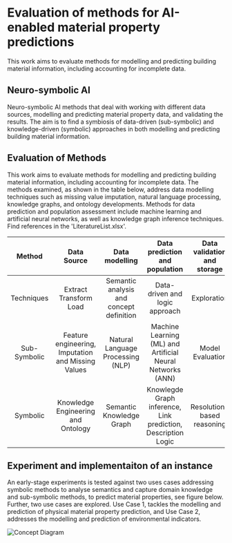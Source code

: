 # Evaluation of methods for AI-enabled material property predictions
This work aims to evaluate methods for modelling and predicting building material information, including accounting for incomplete data.

## Neuro-symbolic AI
Neuro-symbolic AI methods that deal with working with different data sources, modelling and predicting material property data, and validating the results. The aim is to find a symbiosis of data-driven (sub-symbolic) and knowledge-driven (symbolic) approaches in both modelling and predicting building material information.

## Evaluation of Methods
This work aims to evaluate methods for modelling and predicting building material information, including accounting for incomplete data.
The methods examined, as shown in the table below, address data modelling techniques such as missing value imputation, natural language processing, knowledge graphs, and ontology developments. Methods for data prediction and population assessment include machine learning and artificial neural networks, as well as knowledge graph inference techniques. Find references in the 'LiteratureList.xlsx'.

| Method | Data Source | Data modelling | Data prediction and population | Data validation and storage |
| :-----------------: | :----------: | :----------: | :--------: | :--------: |
| Techniques| Extract Transform Load | Semantic analysis and concept definition | Data-driven and logic approach | Exploration |
| Sub-Symbolic | Feature engineering, Imputation and Missing Values | Natural Language Processing (NLP) | Machine Learning (ML) and Artificial Neural Networks (ANN) | Model Evaluation |
| Symbolic | Knowledge Engineering and Ontology | Semantic Knowledge Graph | Knowlegde Graph inference, Link prediction, Description Logic | Resolution-based reasoning |

## Experiment and implementaiton of an instance
An early-stage experiments is tested against two uses cases addressing symbolic methods to analyse semantics and capture domain knowledge and sub-symbolic methods, to predict material properties, see figure below. Further, two use cases are explored. Use Case 1, tackles the modelling and prediction of physical material property prediction, and Use Case 2, addresses the modelling and prediction of environmental indicators.

![Concept Diagram](https://github.com/user-attachments/assets/477e815b-7ffb-49a6-9ddf-d4358aa40d42)
